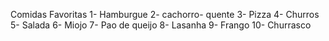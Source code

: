 Comidas Favoritas 
1- Hamburgue
2- cachorro- quente
3- Pizza
4- Churros
5- Salada
6- Miojo
7- Pao de queijo
8- Lasanha
9- Frango
10- Churrasco 
